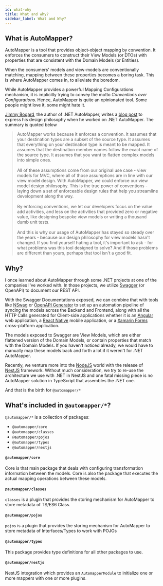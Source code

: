 ```yaml
---
id: what-why
title: What and why?
sidebar_label: What and Why?
---
```


## What is AutoMapper?

AutoMapper is a tool that provides object-object mapping by convention. It enforces the consumers to construct their View Models (or DTOs) with properties that are consistent with the Domain Models (or Entities).

When the consumers' models and view-models are conventionally matching, mapping between these properties becomes a boring task. This is where AutoMapper comes in, to alleviate the boredom.

While AutoMapper provides a powerful Mapping Configurations mechanism, it is implicitly trying to convey the motto _Conventions over Configurations_. Hence, AutoMapper is quite an opinionated tool. Some people might love it, some might hate it.

[Jimmy Bogard](https://jimmybogard.com/), the author of .NET AutoMapper, writes a [blog post](https://jimmybogard.com/automappers-design-philosophy/) to express his design philosophy when he worked on .NET AutoMapper. The summary is quoted below

> AutoMapper works because it enforces a convention. It assumes that your destination types are a subset of the source type. It assumes that everything on your destination type is meant to be mapped. It assumes that the destination member names follow the exact name of the source type. It assumes that you want to flatten complex models into simple ones. <br/><br/>
> All of these assumptions come from our original use case - view models for MVC, where all of those assumptions are in line with our view model design. With AutoMapper, we could enforce our view model design philosophy. This is the true power of conventions - laying down a set of enforceable design rules that help you streamline development along the way.<br/><br/>
> By enforcing conventions, we let our developers focus on the value add activities, and less on the activities that provided zero or negative value, like designing bespoke view models or writing a thousand dumb unit tests.<br/><br/>
> And this is why our usage of AutoMapper has stayed so steady over the years - because our design philosophy for view models hasn't changed. If you find yourself hating a tool, it's important to ask - for what problems was this tool designed to solve? And if those problems are different than yours, perhaps that tool isn't a good fit.

## Why?

I once learned about AutoMapper through some .NET projects at one of the companies I've worked with. In those projects, we utilize [Swagger](https://swagger.io/specification/) (or OpenAPI) to document our REST API.

With the Swagger Documentations exposed, we can combine that with tools like [NSwag](https://github.com/RicoSuter/NSwag) or [OpenAPI Generator](https://openapi-generator.tech/) to set up an automation pipeline of syncing the models across the Backend and Frontend, along with all the HTTP Calls generated for Client-side applications whether it is an [Angular](https://angular.io) web application, a [React Native](https://reactnative.dev/) mobile application, or a [Xamarin Forms](https://dotnet.microsoft.com/apps/xamarin/xamarin-forms) cross-platform application.

The models exposed to Swagger are View Models, which are either flattened version of the Domain Models, or contain properties that match with the Domain Models. If you haven't noticed already, we would have to manually map these models back and forth a lot if it weren't for .NET AutoMapper.

Recently, we venture more into the [NodeJS](https://nodejs.org/en/) world with the release of [NestJS](https://nestjs.com) framework. Without much consideration, we try to re-use the architecture we use with .NET in NestJS and one fatal missing piece is no AutoMapper solution in TypeScript that assembles the .NET one.

And that is the birth for `@automapper/*`

## What's included in `@automapper/*`?

`@automapper/*` is a collection of packages:

- `@automapper/core`
- `@automapper/classes`
- `@automapper/pojos`
- `@automapper/types`
- `@automapper/nestjs`

#### `@automapper/core`

Core is that main package that deals with configuring transformation information between the models. Core is also the package that executes the actual mapping operations between these models.

#### `@automapper/classes`

`classes` is a plugin that provides the storing mechanism for AutoMapper to store metadata of TS/ES6 Class.

#### `@automapper/pojos`

`pojos` is a plugin that provides the storing mechanism for AutoMapper to store metadata of Interfaces/Types to work with POJOs

#### `@automapper/types`

This package provides type definitions for all other packages to use.

#### `@automapper/nestjs`

NestJS integration which provides an `AutomapperModule` to initialize one or more mappers with one or more plugins.
